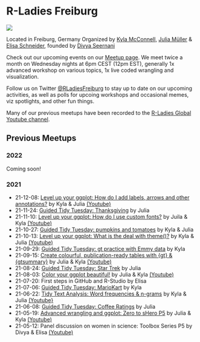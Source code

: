 # R-Ladies Freiburg
![](https://i.ibb.co/FbDVq20/R-Ladies-SMALL.jpg)

Located in Freiburg, Germany
Organized by [Kyla McConnell](https://github.com/kyla-mcconnell), [Julia Müller](https://github.com/JuliaMuellerFr) & [Elisa Schneider](https://github.com/ichisa), founded by [Divya Seernani](https://github.com/DivyaSeernani)

Check out our upcoming events on our [Meetup page](https://www.meetup.com/rladies-freiburg/). We meet twice a month on Wednesday nights at 6pm CEST (12pm EST), generally 1x advanced workshop on various topics, 1x live coded wrangling and visualization.

Follow us on Twitter [@RLadiesFreiburg](https://twitter.com/RLadiesFreiburg) to stay up to date on our upcoming activities, as well as polls for upcoing workshops and occasional memes, viz spotlights, and other fun things.

Many of our previous meetups have been recorded to the [R-Ladies Global Youtube channel](https://www.youtube.com/playlist?list=PLPwprT5wdzX7NVDl4oYQ7c2_6ox0_1fyr).

## Previous Meetups

### 2022
Coming soon!

### 2021
- 21-12-08: [Level up your ggplot: How do I add labels, arrows and other annotations?](https://github.com/rladies/meetup-presentations_freiburg/blob/master/2021-12-08_ggplot_annotations/ggplot_annotations_KEY_RLadiesFreiburg.Rmd) by Kyla & Julia [(Youtube)](https://youtu.be/If3LgW69Tx4)
- 21-11-24: [Guided Tidy Tuesday: Thanksgiving](https://github.com/rladies/meetup-presentations_freiburg/blob/master/2021-11-24_GuidedTT_Thanksgiving/21_11_24_Thanksgiving.Rmd) by Julia
- 21-11-10: [Level up your ggplot: How do I use custom fonts?](https://github.com/rladies/meetup-presentations_freiburg/blob/master/2021-11-10_ggplot_fonts/ggplot_fonts_RLadiesFreiburg.Rmd) by Juila & Kyla [(Youtube)](https://youtu.be/t8sxun6UmWA)
- 21-10-27: [Guided Tidy Tuesday: pumpkins and tomatoes](https://github.com/rladies/meetup-presentations_freiburg/blob/master/2021-10-27_GuidedTT_pumpkins/21_10_27_Pumpkins.Rmd) by Kyla & Julia
- 21-10-13: [Level up your ggplot: What is the deal with theme()?](https://github.com/rladies/meetup-presentations_freiburg/blob/master/2021-10-13_Levelupggplot_theme/ggplot_theme_RLadiesFreiburg.Rmd) by Kyla & Julia [(Youtube)](https://www.youtube.com/watch?v=_DrfZzD_3nc)
- 21-09-29: [Guided Tidy Tuesday: gt practice with Emmy data](https://github.com/rladies/meetup-presentations_freiburg/blob/master/2021-09-29_GuidedTT_Emmys/GuidedTT_Emmys.Rmd) by Kyla
- 21-09-15: [Create colourful, publication-ready tables with {gt} & {gtsummary}]() by Julia & Kyla [(Youtube)](https://www.youtube.com/watch?v=ZWcllDBfjmc&list=PLPwprT5wdzX7NVDl4oYQ7c2_6ox0_1fyr&index=4&t=3s)
- 21-08-24: [Guided Tidy Tuesday: Star Trek](https://github.com/rladies/meetup-presentations_freiburg/blob/master/2021-08-24_GuidedTT_startrek/21_08_24_StarTrek.Rmd) by Julia
- 21-08-03: [Color your ggplot beautiful!](https://github.com/rladies/meetup-presentations_freiburg/blob/master/2021-08-03_ggplot_colors/ggplot_colors_RLadiesFreiburg_KEY.Rmd) by Julia & Kyla [(Youtube)](https://www.youtube.com/watch?v=A4fP31h4roU&list=PLPwprT5wdzX7NVDl4oYQ7c2_6ox0_1fyr&index=5&t=9s)
- 21-07-20: First steps in GitHub and R-Studio by Elisa 
- 21-07-06: [Guided Tidy Tuesday: MarioKart](https://github.com/rladies/meetup-presentations_freiburg/blob/master/2021-07-06_GuidedTidyTuesday_MarioKart/21_06_07_MarioKart.Rmd) by Kyla
- 21-06-22: [Tidy Text Analysis: Word frequencies & n-grams](https://github.com/rladies/meetup-presentations_freiburg/blob/master/2021-06-22_TextAnalysis_ngrams/Tidy%20Text%20Analysis%20-%20Word%20frequencies%20and%20n-grams%20KEY.Rmd) by Kyla & Julia [(Youtube}](https://youtu.be/Z6-lBcGOmAo)
- 21-06-08: [Guided Tidy Tuesday: Coffee Ratings](https://github.com/rladies/meetup-presentations_freiburg/blob/master/2021-06-08_GuidedTidyTues_Coffee/21_06_08_CoffeeRatings.Rmd) by Julia 
- 21-05-19: [Advanced wrangling and ggplot: Zero to sHero P5](https://github.com/rladies/meetup-presentations_freiburg/blob/master/2021-05-19-ZerotoShero(5)/05_Advanced_wrangling_KEY.Rmd) by Julia & Kyla [(Youtube)](https://youtu.be/_un2k-S-c_g)
- 21-05-12: Panel discussion on women in science: Toolbox Series P5 by Divya & Elisa [(Youtube)](https://youtu.be/u1ij4NHQS8Q)



